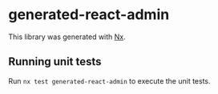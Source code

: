 # generated-react-admin

This library was generated with [Nx](https://nx.dev).

## Running unit tests

Run `nx test generated-react-admin` to execute the unit tests.
